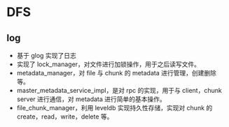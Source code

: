 # DFS

## log

- 基于 glog 实现了日志
- 实现了 lock_manager，对文件进行加锁操作，用于之后读写文件。
- metadata_manager，对 file 与 chunk 的 metadata 进行管理，创建删除等。
- master_metadata_service_impl，是对 rpc 的实现，用于与 client，chunk server 进行通信，对 metadata 进行简单的基本操作。
- file_chunk_manager，利用 leveldb 实现持久性存储，实现对 chunk 的 create，read，write，delete 等。
